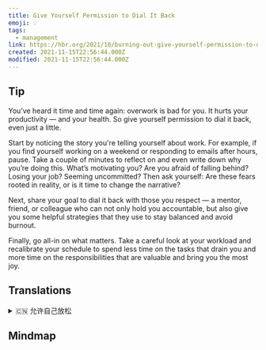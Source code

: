```yaml
---
title: Give Yourself Permission to Dial It Back
emoji: 💡
tags:
  - management
link: https://hbr.org/2021/10/burning-out-give-yourself-permission-to-dial-it-back?utm_medium=email&utm_source=newsletter_daily&utm_campaign=mtod_notactsubs
created: 2021-11-15T22:56:44.000Z
modified: 2021-11-15T22:56:44.000Z
---
```


## Tip

You’ve heard it time and time again: overwork is bad for you. It hurts your productivity — and your health. So give yourself permission to dial it back, even just a little.

Start by noticing the story you're telling yourself about work. For example, if you find yourself working on a weekend or responding to emails after hours, pause. Take a couple of minutes to reflect on and even write down why you’re doing this. What’s motivating you? Are you afraid of falling behind? Losing your job? Seeming uncommitted? Then ask yourself: Are these fears rooted in reality, or is it time to change the narrative?

Next, share your goal to dial it back with those you respect — a mentor, friend, or colleague who can not only hold you accountable, but also give you some helpful strategies that they use to stay balanced and avoid burnout.

Finally, go all-in on what matters. Take a careful look at your workload and recalibrate your schedule to spend less time on the tasks that drain you and more time on the responsibilities that are valuable and bring you the most joy.

## Translations

<details>
   <summary>🇨🇳 允许自己放松</summary>

你一次又一次地听到：过度工作对你有害。 这会损害你的生产力和健康。 所以允许你自己往放松，哪怕只是一点点。

从注意你给自己讲的关于工作的故事开始。 例如，如果你发现自己在周末工作或在下班后回复电子邮件，暂停。 花几分钟的时间来思考，甚至写下你这么做的原因。 是什么激励着你？ 你害怕落后吗？ 丢了工作？ 看似没有承诺？ 然后扪心自问：这些恐惧是否根植于现实，或者是时候改变叙述了？

接下来，与你尊敬的人分享你的目标——一位导师、朋友或同事，他不仅能让你负起责任，还能给你一些有用的策略，帮助你保持平衡，避免精疲力尽。

最后，在重要的事情上全力以赴。 仔细看看你的工作量，重新调整你的时间表，把更少的时间花在消耗你精力的任务上，而把更多的时间花在那些有价值的、能带给你最大乐趣的任务上。

</details>

## Mindmap

![]()
